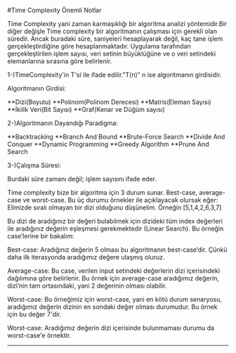 ﻿#Time Complexity Önemli Notlar  


Time Complexity yani zaman karmaşıklığı bir algoritma analizi yöntemidir.Bir diğer değişle Time complexity bir algoritmanın çalışması için gerekli olan süredir. Ancak buradaki süre, saniyeleri hesaplayarak değil, kaç tane işlem gerçekleştirdiğine göre hesaplanmaktadır. Uygulama tarafından gerçekleştirilen işlem sayısı, veri setinin büyüklüğüne ve o veri setindeki elemanlarına sırasına göre belirlenir.

1-)TimeComplexity'in T'si ile ifade edilir."T(n)" n ise algoritmanın girdisidir.


Algoritmanın Girdisi:


**Dizi(Boyutu)
**Polinom(Polinom Derecesi)
**Matris(Eleman Sayısı)
**İkilik Veri(Bit Sayısı)
**Graf(Kenar ve Düğüm sayısı)

2-)Algoritmanın Dayandığı Paradigma:


**Backtracking
**Branch And Bound
**Brute-Force Search
**Divide And Conquer
**Dynamic Programming
**Greedy Algorithm
**Prune And Search

3-)Çalışma Süresi:


Burdaki süre zamanı değil; işlem sayısını ifade eder.

Time complexity bize bir algoritma için 3 durum sunar. Best-case, average-case ve worst-case.
Bu üç durumu örnekler ile açıklayacak olursak eğer:
Elimizde sıralı olmayan bir dizi olduğunu düşünelim. Örneğin [5,1,4,2,6,3,7]

Bu dizi de aradığınız bir değeri bulabilmek için dizideki tüm index değerleri ile aradığınız değerin eşleşmesi gerekmektedir (Linear Search). Bu örneğin case’lerine bir bakalım:

Best-case: Aradığınız değerin 5 olması bu algoritmanın best-case’dir. Çünkü daha ilk iterasyonda aradığımız değere ulaşmış oluruz.

Average-case: Bu case, verilen input setindeki değerlerin dizi içerisindeki dağılımına göre belirlenir. Bu örnek için average-case aradığımız değerin, dizi’nin tam ortasındaki, yani 2 değerinin olması olabilir.

Worst-case: Bu örneğimiz için worst-case, yani en kötü durum senaryosu, aradığımız değerin dizinin en sondaki değer olması durumudur. Bu örnek için bu değer 7'dir.

Worst-case: Aradığımız değerin dizi içerisinde bulunmaması durumu da worst-case'e örnektir.

-----------------------------------------------------------------------------------------------------------------